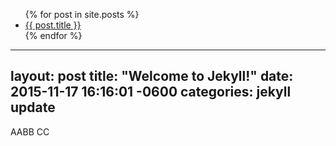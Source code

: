 <ul>
  {% for post in site.posts %}
    <li>
      <a href="{{ post.url }}">{{ post.title }}</a>
    </li>
  {% endfor %}
</ul>



---
layout: post
title:  "Welcome to Jekyll!"
date:   2015-11-17 16:16:01 -0600
categories: jekyll update
---

AABB CC 
